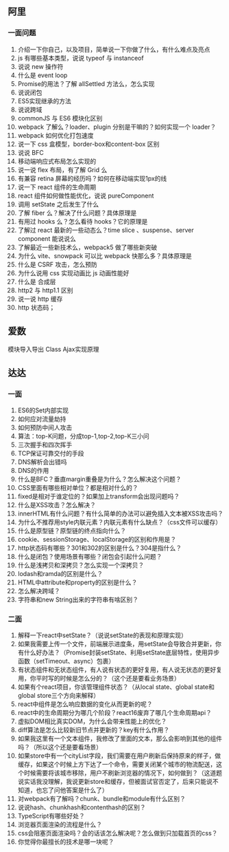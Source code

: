 
## 阿里
### 一面问题
1. 介绍一下你自己，以及项目，简单说一下你做了什么，有什么难点及亮点
2. js 有哪些基本类型，说说 typeof 与 instanceof
3. 说说 new 操作符
4. 什么是 event loop
5. Promise的用法？了解 allSettled 方法么，怎么实现
6. 说说闭包
7. ES5实现继承的方法
8. 说说跨域
9. commonJS 与 ES6 模块化区别
10. webpack 了解么？loader、plugin 分别是干嘛的？如何实现一个 loader？
11. webpack 如何优化打包速度
12. 说一下 css 盒模型，border-box和content-box 区别
13. 说说 BFC
14. 移动端响应式布局怎么实现的
15. 说一说 flex 布局，有了解 Grid 么
16. 有兼容 retina 屏幕的经历吗？如何在移动端实现1px的线
17. 说一下 react 组件的生命周期
18. react 组件如何做性能优化，说说 pureComponent
19. 调用 setState 之后发生了什么
20. 了解 fiber 么？解决了什么问题？具体原理是
21. 有用过 hooks 么？怎么看待 hooks？它的原理是
22. 了解过 react 最新的一些动态么？time slice 、suspense、server component 能说说么
23. 了解最近一些新技术么，webpack5 做了哪些新突破
24. 为什么 vite、snowpack 可以比 webpack 快那么多？具体原理是
25. 什么是 CSRF 攻击，怎么预防
26. 为什么说用 css 实现动画比 js 动画性能好
27. 什么是 合成层
28. http2 与 http1.1 区别
29. 说一说 http 缓存
30. http 状态码；

## 爱数
模块导入导出
Class
Ajax实现原理

## 达达
### 一面
1. ES6的Set内部实现
2. 如何应对流量劫持
3. 如何预防中间人攻击
4. 算法：top-K问题，分成top-1,top-2,top-K三小问
5. 三次握手和四次挥手
6. TCP保证可靠交付的手段
7. DNS解析会出错吗
8. DNS的作用
9. 什么是BFC？垂直margin重叠是为什么？怎么解决这个问题？
10. CSS里面有哪些相对单位？都是相对什么的？
11. fixed是相对于谁定位的？如果加上transform会出现问题吗？
12. 什么是XSS攻击？怎么解决？
13. innerHTML有什么问题？有什么简单的办法可以避免插入文本被XSS攻击吗？
14. 为什么不推荐用style内联元素？内联元素有什么缺点？（css文件可以缓存）
15. 什么是原型链？原型链的终点指向什么？
16. cookie、sessionStorage、localStorage的区别和作用是？
17. http状态码有哪些？301和302的区别是什么？304是指什么？
18. 什么是闭包？使用场景有哪些？闭包会引起什么问题？
19. 什么是浅拷贝和深拷贝？怎么实现一个深拷贝？
20. lodash和ramda的区别是什么？
21. HTML中attribute和property的区别是什么？
22. 怎么解决跨域？
23. 字符串和new String出来的字符串有啥区别？

### 二面
1. 解释一下react中setState？（说说setState的表现和原理实现）
2. 如果我需要上传一个文件，前端展示进度条，用setState会导致合并更新，你有什么好办法？（Promise封装setState、利用setState底层特性，使用异步函数（setTimeout、async）包裹）
3. 有状态组件和无状态组件，有人说有状态的更好复用，有人说无状态的更好复用，你平时写的时候是怎么分的？（这个还是要看业务场景）
4. 如果有个react项目，你该管理组件状态？（从local state、global state和global store三个方向来解释）
5. react中组件是怎么响应数据的变化从而更新的呢？
6. react中的生命周期分为哪几个阶段？react16废弃了哪几个生命周期api？
7. 虚拟DOM相比真实DOM，为什么会带来性能上的优化？
8. diff算法是怎么比较新旧节点并更新的？key有什么作用？
9. 如果我这里有一个文本组件，我修改了里面的文本，那么会影响到其他的组件吗？（所以这个还是要看场景）
10. 如果store中有一个cityList字段，我们需要在用户刷新后保持原来的样子，做缓存，如果这个时候上方下达了一个命令，需要关闭某个城市的物流配送，这个时候需要将该城市移除，用户不刷新浏览器的情况下，如何做到？（这道题说实话我没理解，我说更新store和缓存，但被面试官否定了，后来只能说不知道，也忘了问他答案是什么了）
11. 对webpack有了解吗？chunk、bundle和module有什么区别？
12. 说说hash、chunkhash和contenthash的区别？
13. TypeScript有哪些好处？
14. 浏览器页面渲染的流程是什么？
15. css会阻塞页面渲染吗？会的话该怎么解决呢？怎么做到只加载首页的css？
16. 你觉得你最擅长的技术是哪一块呢？
